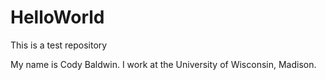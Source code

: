 # HelloWorld
This is a test repository

My name is Cody Baldwin. I work at the University of Wisconsin, Madison.
